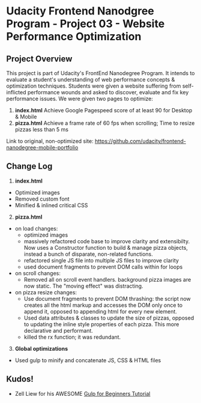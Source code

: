 # Udacity Frontend Nanodgree Program - Project 03 - Website Performance Optimization


## Project Overview
This project is part of Udacity's FrontEnd Nanodegree Program. It intends to evaluate a student's understanding of web performance concepts & optimization techniques. Students were given a website suffering from self-inflicted performance wounds and asked to discover, evaluate and fix key performance issues. We were given two pages to optimize:

1. **index.html** Achieve Google Pagespeed score of at least 90 for Desktop & Mobile
2. **pizza.html** Achieve a frame rate of 60 fps when scrolling; Time to resize pizzas less than 5 ms

Link to original, non-optimized site: https://github.com/udacity/frontend-nanodegree-mobile-portfolio

## Change Log

1. **index.html**
  - Optimized images
  - Removed custom font
  - Minified & inlined critical CSS
2. **pizza.html**
  - on load changes:
    - optimized images
    - massively refactored code base to improve clarity and extensibilty. Now uses a Constructor function to build & manage pizza objects, instead a bunch of disparate, non-related functions.
    - refactored single JS file into multiple JS files to improve clarity
    - used document fragments to prevent DOM calls within for loops
  - on scroll changes:
    - Removed all on scroll event handlers. background pizza images are now static. The "moving effect" was distracting.
  - on pizza resize changes:
    - Use document fragments to prevent DOM thrashing: the script now creates all the html markup and accesses the DOM only once to append it, opposed to appending html for every new element.
    - Used data attributes & classes to update the size of pizzas, opposed to updating the inline style properties of each pizza. This more declarative and performant.
    - killed the rx function; it was redundant.
3. **Global optimizations**
  - Used gulp to minify and concatenate JS, CSS & HTML files

## Kudos!

- Zell Liew for his AWESOME [Gulp for Beginners Tutorial](https://css-tricks.com/gulp-for-beginners/)
